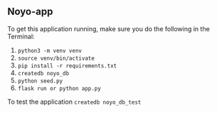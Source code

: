 ## Noyo-app

To get this application running, make sure you do the following in the Terminal:

1. `python3 -m venv venv`
2. `source venv/bin/activate`
3. `pip install -r requirements.txt`
4. `createdb noyo_db`
5. `python seed.py`
6. `flask run or python app.py`

To test the application
`createdb noyo_db_test`

